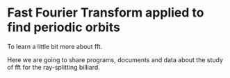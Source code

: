 # Fast Fourier Transform applied to find periodic orbits

To learn a little bit more about fft.

Here we are going to share programs, documents and data about the study of fft for the ray-splitting billiard.
